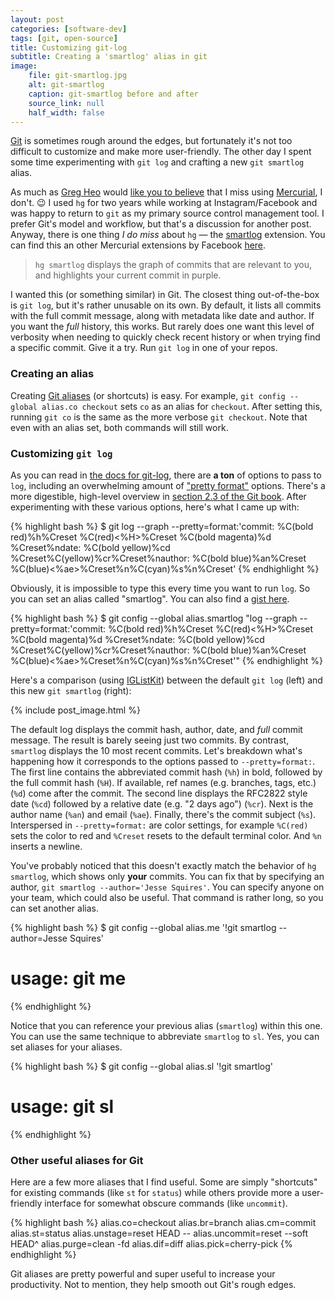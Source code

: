 ```yaml
---
layout: post
categories: [software-dev]
tags: [git, open-source]
title: Customizing git-log
subtitle: Creating a 'smartlog' alias in git
image:
    file: git-smartlog.jpg
    alt: git-smartlog
    caption: git-smartlog before and after
    source_link: null
    half_width: false
---
```


[Git](https://www.git-scm.com) is sometimes rough around the edges, but fortunately it's not too difficult to customize and make more user-friendly. The other day I spent some time experimenting with `git log` and crafting a new `git smartlog` alias.

<!--excerpt-->

As much as [Greg Heo](https://gregheo.com) would [like you to believe](https://twitter.com/gregheo/status/891819310808580096) that I miss using [Mercurial](https://www.mercurial-scm.org), I don't. 😉 I used `hg` for two years while working at Instagram/Facebook and was happy to return to `git` as my primary source control management tool. I prefer Git's model and workflow, but that's a discussion for another post. Anyway, there is one thing *I do miss* about `hg` &mdash; the [smartlog](https://www.mercurial-scm.org/wiki/SmartlogExtension) extension. You can find this an other Mercurial extensions by Facebook [here](https://bitbucket.org/facebook/hg-experimental).

> `hg smartlog` displays the graph of commits that are relevant to you, and highlights your current commit in purple.

I wanted this (or something similar) in Git. The closest thing out-of-the-box is `git log`, but it's rather unusable on its own. By default, it lists all commits with the full commit message, along with metadata like date and author. If you want the *full* history, this works. But rarely does one want this level of verbosity when needing to quickly check recent history or when trying find a specific commit. Give it a try. Run `git log` in one of your repos.

### Creating an alias

Creating [Git aliases](https://git-scm.com/book/en/v2/Git-Basics-Git-Aliases) (or shortcuts) is easy. For example, `git config --global alias.co checkout` sets `co` as an alias for `checkout`. After setting this, running `git co` is the same as the more verbose `git checkout`. Note that even with an alias set, both commands will still work.

### Customizing `git log`

As you can read in [the docs for git-log](https://www.git-scm.com/docs/git-log), there are **a ton** of options to pass to `log`, including an overwhelming amount of ["pretty format"](https://www.git-scm.com/docs/git-log#_pretty_formats) options. There's a more digestible, high-level overview in [section 2.3 of the Git book](https://git-scm.com/book/en/v2/Git-Basics-Viewing-the-Commit-History). After experimenting with these various options, here's what I came up with:

{% highlight bash %}
$ git log --graph --pretty=format:'commit: %C(bold red)%h%Creset %C(red)<%H>%Creset %C(bold magenta)%d %Creset%ndate: %C(bold yellow)%cd %Creset%C(yellow)%cr%Creset%nauthor: %C(bold blue)%an%Creset %C(blue)<%ae>%Creset%n%C(cyan)%s%n%Creset'
{% endhighlight %}

Obviously, it is impossible to type this every time you want to run `log`. So you can set an alias called "smartlog". You can also find a [gist here](https://gist.github.com/jessesquires/d0f3fc99be8208394a450ce86443ce7d).

{% highlight bash %}
$ git config --global alias.smartlog "log --graph --pretty=format:'commit: %C(bold red)%h%Creset %C(red)<%H>%Creset %C(bold magenta)%d %Creset%ndate: %C(bold yellow)%cd %Creset%C(yellow)%cr%Creset%nauthor: %C(bold blue)%an%Creset %C(blue)<%ae>%Creset%n%C(cyan)%s%n%Creset'"
{% endhighlight %}

Here's a comparison (using [IGListKit](https://github.com/Instagram/IGListKit/commits/master)) between the default `git log` (left) and this new `git smartlog` (right):

{% include post_image.html %}

The default log displays the commit hash, author, date, and *full* commit message. The result is barely seeing just two commits. By contrast, `smartlog` displays the 10 most recent commits. Let's breakdown what's happening how it corresponds to the options passed to `--pretty=format:`. The first line contains the abbreviated commit hash (`%h`) in bold, followed by the full commit hash (`%H`). If available, ref names (e.g. branches, tags, etc.) (`%d`) come after the commit. The second line displays the RFC2822 style date (`%cd`) followed by a relative date (e.g. "2 days ago") (`%cr`). Next is the author name (`%an`) and email (`%ae`). Finally, there's the commit subject (`%s`). Interspersed in `--pretty=format:` are color settings, for example `%C(red)` sets the color to red and `%Creset` resets to the default terminal color. And `%n` inserts a newline.

You've probably noticed that this doesn't exactly match the behavior of `hg smartlog`, which shows only **your** commits. You can fix that by specifying an author, `git smartlog --author='Jesse Squires'`. You can specify anyone on your team, which could also be useful. That command is rather long, so you can set another alias.

{% highlight bash %}
$ git config --global alias.me '!git smartlog --author=Jesse Squires'
# usage: git me
{% endhighlight %}

Notice that you can reference your previous alias (`smartlog`) within this one. You can use the same technique to abbreviate `smartlog` to `sl`. Yes, you can set aliases for your aliases.

{% highlight bash %}
$ git config --global alias.sl '!git smartlog'
# usage: git sl
{% endhighlight %}

### Other useful aliases for Git

Here are a few more aliases that I find useful. Some are simply "shortcuts" for existing commands (like `st` for `status`) while others provide more a user-friendly interface for somewhat obscure commands (like `uncommit`).

{% highlight bash %}
alias.co=checkout
alias.br=branch
alias.cm=commit
alias.st=status
alias.unstage=reset HEAD --
alias.uncommit=reset --soft HEAD^
alias.purge=clean -fd
alias.dif=diff
alias.pick=cherry-pick
{% endhighlight %}

Git aliases are pretty powerful and super useful to increase your productivity. Not to mention, they help smooth out Git's rough edges.
